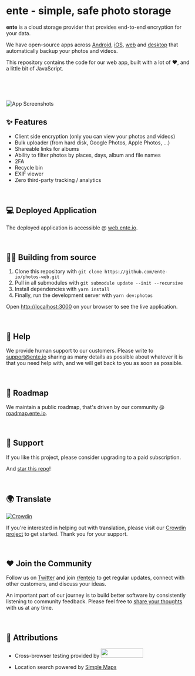 # ente - simple, safe photo storage

**ente** is a cloud storage provider that provides end-to-end encryption for your data.

We have open-source apps across
[Android](https://github.com/ente-io/photos-app),
[iOS](https://github.com/ente-io/photos-app),
[web](https://github.com/ente-io/photos-web) and
[desktop](https://github.com/ente-io/photos-desktop) that automatically backup
your photos and videos.

This repository contains the code for our web app, built with a lot of ❤️, and a
little bit of JavaScript.

<br/><br/><br/>

![App Screenshots](https://user-images.githubusercontent.com/24503581/189914045-9d4e9c44-37c6-4ac6-9e17-d8c37aee1e08.png)

## ✨ Features

- Client side encryption (only you can view your photos and videos)
- Bulk uploader (from hard disk, Google Photos, Apple Photos, ...)
- Shareable links for albums
- Ability to filter photos by places, days, album and file names
- 2FA
- Recycle bin
- EXIF viewer
- Zero third-party tracking / analytics

<br/>

## 💻 Deployed Application

The deployed application is accessible @ [web.ente.io](https://web.ente.io).

<br/>

## 🧑‍💻 Building from source

1. Clone this repository with `git clone https://github.com/ente-io/photos-web.git`
2. Pull in all submodules with `git submodule update --init --recursive`
3. Install dependencies with `yarn install`
4. Finally, run the development server with `yarn dev:photos`

Open [http://localhost:3000](http://localhost:3000) on your browser to see the live application.

<br/>

## 🙋 Help

We provide human support to our customers. Please write to [support@ente.io](mailto:support@ente.io) sharing as many details as possible about whatever it is that you need help with, and we will get back to you as soon as possible.

<br/>

## 🧭 Roadmap

We maintain a public roadmap, that's driven by our community @ [roadmap.ente.io](https://roadmap.ente.io).

<br/>

## 🤗 Support

If you like this project, please consider upgrading to a paid subscription.

And [star this repo](https://github.com/ente-io/photos-web/stargazers)!

<br/>

## 🌍 Translate
[![Crowdin](https://badges.crowdin.net/ente-photos-web/localized.svg)](https://crowdin.com/project/ente-photos-web)

If you're interested in helping out with translation, please visit our [Crowdin project](https://crowdin.com/project/ente-photos-web) to get started. Thank you for your support.


<br/>

## ❤️ Join the Community

Follow us on [Twitter](https://twitter.com/enteio) and join [r/enteio](https://reddit.com/r/enteio) to get regular updates, connect with other customers, and discuss your ideas.

An important part of our journey is to build better software by consistently listening to community feedback. Please feel free to [share your thoughts](mailto:feedback@ente.io) with us at any time.

<br/>

## 🙇 Attributions

- Cross-browser testing provided by
[<img src="https://d98b8t1nnulk5.cloudfront.net/production/images/layout/logo-header.png?1469004780" width="115" height="25">](https://www.browserstack.com/open-source)

- Location search powered by [Simple Maps](https://simplemaps.com/data/world-cities)
